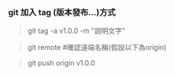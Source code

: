 ### git 加入 tag (版本發布...)方式 ###
> git tag -a v1.0.0 -m "說明文字"

> git remote #確認遠端名稱(假設以下為origin)

> git push origin v1.0.0
